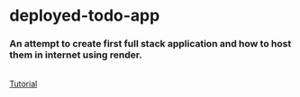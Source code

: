 # deployed-todo-app
<h3>An attempt to create first full stack application and how to host them in internet using render.</h3>
<br>
<a href="https://www.youtube.com/watch?v=LYEkguL9PcY&list=RDCMUC5DNytAJ6_FISueUfzZCVsw">Tutorial</a>
